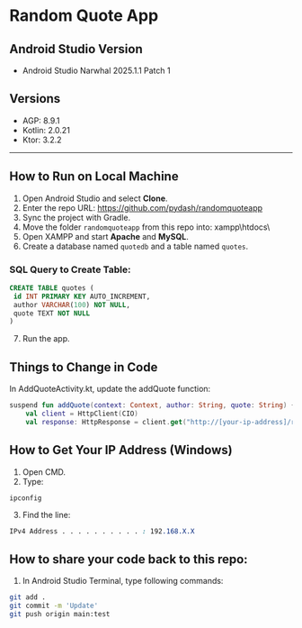 # Random Quote App

## Android Studio Version
- Android Studio Narwhal 2025.1.1 Patch 1

## Versions
- AGP: 8.9.1
- Kotlin: 2.0.21
- Ktor: 3.2.2

---

## How to Run on Local Machine

1. Open Android Studio and select **Clone**.
2. Enter the repo URL: https://github.com/pydash/randomquoteapp
3. Sync the project with Gradle.
4. Move the folder `randomquoteapp` from this repo into: xampp\htdocs\
5. Open XAMPP and start **Apache** and **MySQL**.
6. Create a database named `quotedb` and a table named `quotes`.

### SQL Query to Create Table:
```sql
CREATE TABLE quotes (
 id INT PRIMARY KEY AUTO_INCREMENT,
 author VARCHAR(100) NOT NULL,
 quote TEXT NOT NULL
)
```
7. Run the app.

## Things to Change in Code
In AddQuoteActivity.kt, update the addQuote function:
```kotlin
suspend fun addQuote(context: Context, author: String, quote: String) {
    val client = HttpClient(CIO)
    val response: HttpResponse = client.get("http://[your-ip-address]/randomquoteapp/REST/addquote.php") {}
```

## How to Get Your IP Address (Windows)

1. Open CMD.
2. Type:
```nginx
ipconfig
```
3. Find the line:
```css
IPv4 Address . . . . . . . . . . : 192.168.X.X
```

## How to share your code back to this repo:
1. In Android Studio Terminal, type following commands:
```bash
git add .
git commit -m 'Update'
git push origin main:test
```



